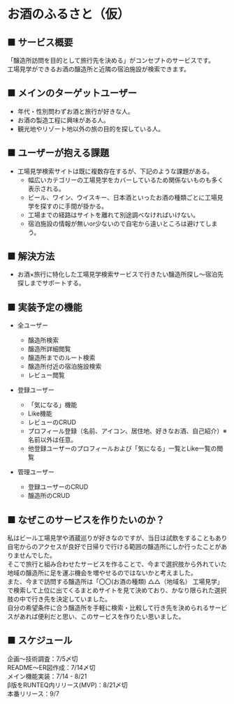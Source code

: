 # お酒のふるさと（仮）

## ■ サービス概要
「醸造所訪問を目的として旅行先を決める」がコンセプトのサービスです。</br>
工場見学ができるお酒の醸造所と近隣の宿泊施設が検索できます。

## ■ メインのターゲットユーザー
- 年代・性別問わずお酒と旅行が好きな人。
- お酒の製造工程に興味がある人。
- 観光地やリゾート地以外の旅の目的を探している人。

## ■ ユーザーが抱える課題
- 工場見学検索サイトは既に複数存在するが、下記のような課題がある。
  - 幅広いカテゴリーの工場見学をカバーしているため関係ないものも多く表示される。
  - ビール、ワイン、ウイスキー、日本酒といったお酒の種類ごとに工場見学を探すのに手間が掛かる。
  - 工場までの経路はサイトを離れて別途調べなければいけない。
  - 宿泊施設の情報が無いor少ないので自宅から遠いところは避けてしまう。

## ■ 解決方法
- お酒×旅行に特化した工場見学検索サービスで行きたい醸造所探し〜宿泊先探しまでサポートする。

## ■ 実装予定の機能
- 全ユーザー
  - 醸造所検索
  - 醸造所詳細閲覧
  - 醸造所までのルート検索
  - 醸造所付近の宿泊施設検索
  - レビュー閲覧

- 登録ユーザー
  - 「気になる」機能
  - Like機能
  - レビューのCRUD
  - プロフィール登録（名前、アイコン、居住地、好きなお酒、自己紹介）※名前以外は任意。
  - 他登録ユーザーのプロフィールおよび「気になる」一覧とLike一覧の閲覧 

- 管理ユーザー
  - 登録ユーザーのCRUD
  - 醸造所のCRUD

## ■ なぜこのサービスを作りたいのか？
私はビール工場見学や酒蔵巡りが好きなのですが、当日は試飲をすることもあり自宅からのアクセスが良好で日帰りで行ける範囲の醸造所にしか行ったことがありませんでした。</br>
そこで旅行と組み合わせたサービスを作ることで、今まで選択肢から外れていた地域の醸造所に足を運ぶ機会を増やせるのではないかと考えました。</br>
また、今まで訪問する醸造所は「〇〇(お酒の種類) △△（地域名） 工場見学」で検索して上位に出てくるまとめサイトを見て決めており、かなり限られた選択肢の中で行き先を決定していました。</br>
自分の希望条件に合う醸造所を手軽に検索・比較して行き先を決められるサービスがあれば便利だと思い、このサービスを作りたい思いました。

## ■ スケジュール
  企画〜技術調査：7/5〆切</br>
  README〜ER図作成：7/14〆切</br>
  メイン機能実装：7/14 - 8/21</br>
  β版をRUNTEQ内リリース(MVP)：8/21〆切</br>
  本番リリース：9/7